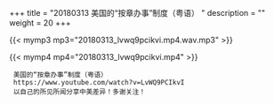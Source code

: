 +++
title = "20180313  美国的“按章办事”制度（粤语） "
description = ""
weight = 20
+++

{{< mymp3 mp3="20180313_lvwq9pcikvi.mp4.wav.mp3" >}}

{{< mymp4 mp4="20180313_lvwq9pcikvi.mp4" >}}

     美国的“按章办事”制度（粤语） 
     https://www.youtube.com/watch?v=LvWQ9PCIkvI 
     以自己的所见所闻分享中美差异！多谢关注！ 
